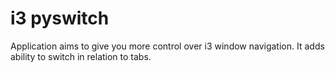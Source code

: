 i3 pyswitch
===========

Application aims to give you more control over i3 window navigation.
It adds ability to switch in relation to tabs.
